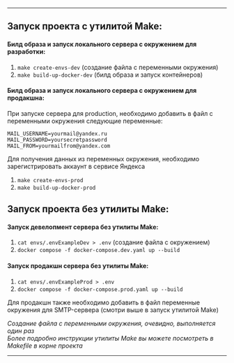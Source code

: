 <hr>
<h2>Запуск проекта с утилитой Make: </h2>
<h4>Билд образа и запуск локального сервера с окружением для разработки:</h4>

1. `make create-envs-dev` (создание файла с переменными окружения)
2. `make build-up-docker-dev` (билд образа и запуск контейнеров)

<h4>Билд образа и запуск локального сервера с окружением для продакшна:</h4>
<p>При запуске сервера для production, необходимо добавить в файл с переменными окружения следующие переменные:</p>

`MAIL_USERNAME=yourmail@yandex.ru` <br>
`MAIL_PASSWORD=yoursecretpassword` <br>
`MAIL_FROM=yourmailfrom@yandex.com` <br>

<p>Для получения данных из переменных окружения, необходимо зарегистрировать аккаунт в сервисе Яндекса</p>

1. `make create-envs-prod`
2. `make build-up-docker-prod`

<h2>Запуск проекта без утилиты Make: </h2>
<h4>Запуск девелопмент сервера без утилиты Make: </h4>

1. `cat envs/.envExampleDev > .env` (создание файла с окружением)
2. `docker compose -f docker-compose.dev.yaml up --build`

<h4> Запуск продакшн сервера без утилиты Make: </h4>

1. `cat envs/.envExampleProd > .env`
2. `docker compose -f docker-compose.prod.yaml up --build`

<p>
Для продакшн также необходимо добавить в файл переменные окружения для SMTP-сервера (смотри выше в запуск утилитой Make)
</p>

*Создание файла с переменными окружения, очевидно, выполняется один раз*  <br>
*Более подробно инструкции утилиты Make вы можете посмотреть в Makefile в корне проекта*

<hr>
